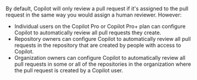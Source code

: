 By default, Copilot will only review a pull request if it's assigned to the pull request in the same way you would assign a human reviewer. However:

- Individual users on the Copilot Pro or Copilot Pro+ plan can configure Copilot to automatically review all pull requests they create.
- Repository owners can configure Copilot to automatically review all pull requests in the repository that are created by people with access to Copilot.
- Organization owners can configure Copilot to automatically review all pull requests in some or all of the repositories in the organization where the pull request is created by a Copilot user.

